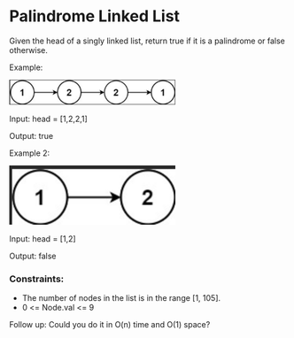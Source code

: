 # Palindrome Linked List

Given the head of a singly linked list, return true if it is a palindrome or false otherwise.

Example:

<img width=300px src="ex1.png">

Input: head = [1,2,2,1]

Output: true

Example 2:

<img width=300px src="ex2.png">

Input: head = [1,2]

Output: false

<h3>Constraints:</h3>

- The number of nodes in the list is in the range [1, 105].
- 0 <= Node.val <= 9


Follow up: Could you do it in O(n) time and O(1) space?
